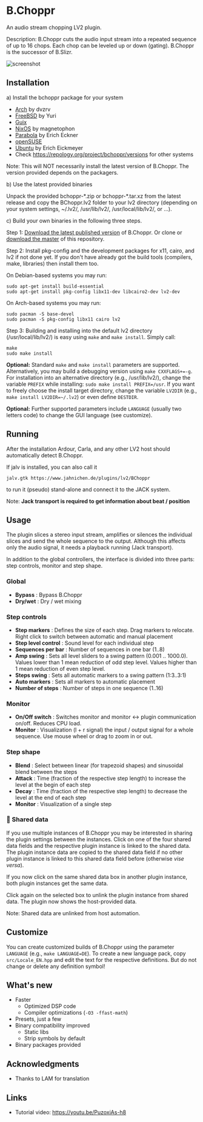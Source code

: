 # B.Choppr

An audio stream chopping LV2 plugin.

Description: B.Choppr cuts the audio input stream into a repeated sequence of up to 16 chops.
Each chop can be leveled up or down (gating). B.Choppr is the successor of B.Slizr.

![screenshot](https://raw.githubusercontent.com/sjaehn/BChoppr/master/doc/screenshot.png "Screenshot from B.Choppr")


## Installation

a) Install the bchoppr package for your system
* [Arch](https://archlinux.org/packages/community/x86_64/bchoppr/) by dvzrv
* [FreeBSD](https://www.freshports.org/audio/bchoppr-lv2) by Yuri
* [Guix](https://guix.gnu.org/packages/bchoppr-1.8.0/)
* [NixOS](https://github.com/NixOS/nixpkgs/blob/release-20.09/pkgs/applications/audio/bchoppr/default.nix#L23) by magnetophon
* [Parabola](https://www.parabola.nu/packages/?q=bchoppr) by Erich Eckner
* [openSUSE](https://software.opensuse.org/package/BChoppr)
* [Ubuntu](https://launchpad.net/ubuntu/+source/bchoppr) by Erich Eickmeyer
* Check https://repology.org/project/bchoppr/versions for other systems

Note: This will NOT necessarily install the latest version of B.Choppr. The version provided depends on the packagers.

b) Use the latest provided binaries

Unpack the provided bchoppr-\*.zip or bchoppr-\*.tar.xz from the latest release and 
copy the BChoppr.lv2 folder to your lv2 directory (depending on your system settings,
~/.lv2/, /usr/lib/lv2/, /usr/local/lib/lv2/, or ...).

c) Build your own binaries in the following three steps.

Step 1: [Download the latest published version](https://github.com/sjaehn/BChoppr/releases) of B.Choppr. Or clone or
[download the master](https://github.com/sjaehn/BChoppr/archive/master.zip) of this repository.

Step 2: Install pkg-config and the development packages for x11, cairo, and lv2 if not done yet. If you
don't have already got the build tools (compilers, make, libraries) then install them too.

On Debian-based systems you may run:
```
sudo apt-get install build-essential
sudo apt-get install pkg-config libx11-dev libcairo2-dev lv2-dev
```

On Arch-based systems you may run:
```
sudo pacman -S base-devel
sudo pacman -S pkg-config libx11 cairo lv2
```

Step 3: Building and installing into the default lv2 directory (/usr/local/lib/lv2/) is easy using `make` and
`make install`. Simply call:
```
make
sudo make install
```

**Optional:** Standard `make` and `make install` parameters are supported. Alternatively, you may build a debugging version using
`make CXXFLAGS+=-g`. For installation into an alternative directory (e.g., /usr/lib/lv2/), change the
variable `PREFIX` while installing: `sudo make install PREFIX=/usr`. If you want to freely choose the
install target directory, change the variable `LV2DIR` (e.g., `make install LV2DIR=~/.lv2`) or even define
`DESTDIR`.

**Optional:** Further supported parameters include `LANGUAGE` (usually two letters code) to change the GUI
language (see customize).


## Running

After the installation Ardour, Carla, and any other LV2 host should automatically detect B.Choppr.

If jalv is installed, you can also call it

```
jalv.gtk https://www.jahnichen.de/plugins/lv2/BChoppr
```

to run it (pseudo) stand-alone and connect it to the JACK system.

Note: **Jack transport is required to get information about beat / position**


## Usage

The plugin slices a stereo input stream, amplifies or silences the individual slices and send the whole
sequence to the output. Although this affects only the audio signal, it needs a playback running
(Jack transport).

In addition to the global controllers, the interface is divided into three parts: step controls,
monitor and step shape.


### Global

* **Bypass** : Bypass B.Choppr
* **Dry/wet** : Dry / wet mixing


### Step controls

* **Step markers** : Defines the size of each step. Drag markers to relocate. Right click to switch between automatic and manual placement
* **Step level control** : Sound level for each individual step
* **Sequences per bar** : Number of sequences in one bar (1..8)
* **Amp swing** : Sets all level sliders to a swing pattern (0.001 .. 1000.0). Values lower than 1 mean reduction of odd step level. Values higher than 1 mean reduction of even step level.
* **Steps swing** : Sets all automatic markers to a swing pattern (1:3..3:1)
* **Auto markers** : Sets all markers to automatic placement
* **Number of steps** : Number of steps in one sequence (1..16)

### Monitor
* **On/Off switch** : Switches monitor and monitor <-> plugin communication on/off. Reduces CPU load.
* **Monitor** : Visualization (l + r signal) the input / output signal for a whole sequence. Use mouse wheel or drag to zoom in or out.

### Step shape
* **Blend** : Select between linear (for trapezoid shapes) and sinusoidal blend between the steps
* **Attack** : Time (fraction of the respective step length) to increase the level at the begin of each step
* **Decay** : Time (fraction of the respective step length) to decrease the level at the end of each step
* **Monitor** : Visualization of a single step


### 🔗 Shared data

If you use multiple instances of B.Choppr you may be interested in sharing the plugin settings between
the instances. Click on one of the four shared data fields and the respective plugin instance is linked
to the shared data. The plugin instance data are copied to the shared data field if no other plugin
instance is linked to this shared data field before (otherwise *vise versa*).

If you now click on the same shared data box in another plugin instance, both
plugin instances get the same data.

Click again on the selected box to unlink the plugin instance from
shared data. The plugin now shows the host-provided data.

Note: Shared data are unlinked from host automation.


## Customize

You can create customized builds of B.Choppr using the parameter `LANGUAGE` (e.g., `make LANGUAGE=DE`).
To create a new language pack, copy `src/Locale_EN.hpp` and edit the text for the respective definitions.
But do not change or delete any definition symbol!


## What's new

* Faster
  * Optimized DSP code
  * Compiler optimizations (`-O3 -ffast-math`)
* Presets, just a few
* Binary compatibility improved
  * Static libs
  * Strip symbols by default
* Binary packages provided


## Acknowledgments
* Thanks to LAM for translation


## Links

* Tutorial video: https://youtu.be/PuzoxiAs-h8
